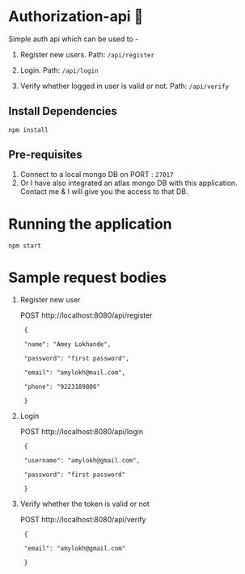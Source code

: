 
# Authorization-api 🔐

Simple auth api which can be used to -

1. Register new users.
Path: `/api/register`

2. Login.
Path: `/api/login`

3. Verify whether logged in user is valid or not.
Path: `/api/verify`
  

## Install Dependencies

```npm install```

  

## Pre-requisites

  

1. Connect to a local mongo DB on PORT : ``27017`` 
2. Or I have also integrated an atlas mongo DB with this application. Contact me & I will give you the access to that DB.

  

# Running the application

  

``npm start``

  

# Sample request bodies

1. Register new user 

   

     POST http://localhost:8080/api/register
        
        {
        
        "name": "Amey Lokhande",
        
        "password": "first password",
        
        "email": "amylokh@mail.com",
        
        "phone": "9223189806"
        
        }

  

2. Login

     POST http://localhost:8080/api/login

        {
        
        "username": "amylokh@gmail.com",
        
        "password": "first password"
        
        }

  

3. Verify whether the token is valid or not

     POST http://localhost:8080/api/verify

        {
        
        "email": "amylokh@gmail.com"
        
        }
